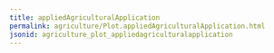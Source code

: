 ```yaml
---
title: appliedAgriculturalApplication
permalink: agriculture/Plot.appliedAgriculturalApplication.html
jsonid: agriculture_plot_appliedagriculturalapplication
---
```

